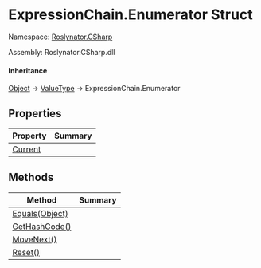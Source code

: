 # ExpressionChain\.Enumerator Struct

Namespace: [Roslynator.CSharp](../../README.md)

Assembly: Roslynator\.CSharp\.dll

#### Inheritance

[Object](https://docs.microsoft.com/en-us/dotnet/api/system.object) &#x2192; [ValueType](https://docs.microsoft.com/en-us/dotnet/api/system.valuetype) &#x2192; ExpressionChain\.Enumerator

## Properties

| Property| Summary|
| --- | --- |
| [Current](Current/README.md) | |

## Methods

| Method| Summary|
| --- | --- |
| [Equals(Object)](Equals/README.md) | |
| [GetHashCode()](GetHashCode/README.md) | |
| [MoveNext()](MoveNext/README.md) | |
| [Reset()](Reset/README.md) | |

